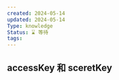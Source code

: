 ```yaml
---
created: 2024-05-14
updated: 2024-05-14
Type: knowledge
Status: ⌛️ 等待
tags:
---
```

## accessKey 和 sceretKey
